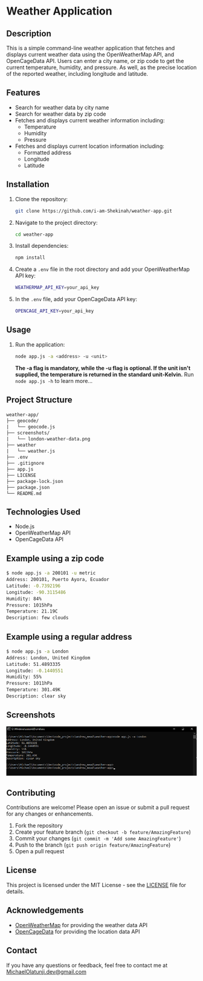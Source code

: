 # Weather Application

## Description
This is a simple command-line weather application that fetches and displays current weather data using the OpenWeatherMap API, and OpenCageData API. Users can enter a city name, or zip code to get the current temperature, humidity, and pressure. As well, as the precise location of the reported weather, including longitude and latitude.

## Features
- Search for weather data by city name
- Search for weather data by zip code
- Fetches and displays current weather information including:
  - Temperature
  - Humidity
  - Pressure
- Fetches and displays current location information including:
  - Formatted address
  - Longitude
  - Latitude

## Installation
1. Clone the repository:
   ```sh
   git clone https://github.com/i-am-Shekinah/weather-app.git
   ```
2. Navigate to the project directory:
   ```sh
   cd weather-app
   ```
3. Install dependencies:
   ```sh
   npm install
   ```
4. Create a `.env` file in the root directory and add your OpenWeatherMap API key:
   ```sh
   WEATHERMAP_API_KEY=your_api_key
   ```
5. In the `.env` file, add your OpenCageData API key:
    ```sh
    OPENCAGE_API_KEY=your_api_key
    ```

## Usage
1. Run the application:
   ```sh
   node app.js -a <address> -u <unit>
   ```
   **The -a flag is mandatory, while the -u flag is optional. If the unit isn't supplied, the temperature is returned in the standard unit-Kelvin.**
   Run ```node app.js -h``` to learn more...


## Project Structure
```
weather-app/
├── geocode/
|   └── geocode.js
├── screenshots/
|   └── london-weather-data.png
├── weather
|   └── weather.js
├── .env
├── .gitignore
├── app.js
├── LICENSE
├── package-lock.json
├── package.json
└── README.md
```

## Technologies Used
- Node.js
- OpenWeatherMap API
- OpenCageData API

## Example using a zip code
```sh
$ node app.js -a 200101 -u metric
Address: 200101, Puerto Ayora, Ecuador
Latitude: -0.7392196
Longitude: -90.3115486
Humidity: 84%
Pressure: 1015hPa
Temperature: 21.19C
Description: few clouds
```

## Example using a regular address
```sh
$ node app.js -a London
Address: London, United Kingdom
Latitude: 51.4893335
Longitude: -0.1440551
Humidity: 55%
Pressure: 1011hPa
Temperature: 301.49K
Description: clear sky
```

## Screenshots
![Screenshot 1](screenshots/london-weather-data.png)


## Contributing
Contributions are welcome! Please open an issue or submit a pull request for any changes or enhancements.

1. Fork the repository
2. Create your feature branch (`git checkout -b feature/AmazingFeature`)
3. Commit your changes (`git commit -m 'Add some AmazingFeature'`)
4. Push to the branch (`git push origin feature/AmazingFeature`)
5. Open a pull request

## License
This project is licensed under the MIT License - see the [LICENSE](LICENSE) file for details.

## Acknowledgements
- [OpenWeatherMap](https://openweathermap.org/) for providing the weather data API
- [OpenCageData](https://opencagedata.com/) for providing the location data API

## Contact
If you have any questions or feedback, feel free to contact me at [MichaelOlatunji.dev@gmail.com](mailto:MichaelOlatunji.dev@gmail.com)
